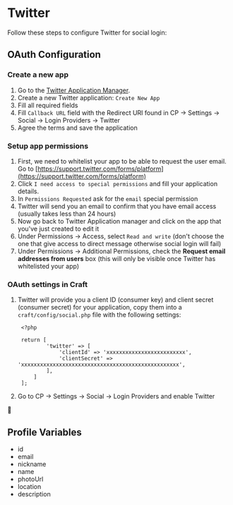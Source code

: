 # Twitter

Follow these steps to configure Twitter for social login:

## OAuth Configuration

### Create a new app
1. Go to the [Twitter Application Manager](https://dev.twitter.com/apps).
1. Create a new Twitter application: `Create New App`
1. Fill all required fields
1. Fill `Callback URL` field with the Redirect URI found in CP → Settings → Social → Login Providers → Twitter
1. Agree the terms and save the application

### Setup app permissions
1. First, we need to whitelist your app to be able to request the user email. Go to [https://support.twitter.com/forms/platform](https://support.twitter.com/forms/platform)
1. Click `I need access to special permissions` and fill your application details.
1. In `Permissions Requested` ask for the `email` special permission
1. Twitter will send you an email to confirm that you have email access (usually takes less than 24 hours)
1. Now go back to Twitter Application manager and click on the app that you've just created to edit it
1. Under Permissions → Access, select `Read and write` (don't choose the one that give access to direct message otherwise social login will fail)
1. Under Permissions → Additional Permissions, check the **Request email addresses from users** box (this will only be visible once Twitter has whitelisted your app)

### OAuth settings in Craft
1. Twitter will provide you a client ID (consumer key) and client secret (consumer secret) for your application, copy them into a `craft/config/social.php` file with the following settings:
        
        <?php
        
        return [
                'twitter' => [
                    'clientId' => 'xxxxxxxxxxxxxxxxxxxxxxxxx',
                    'clientSecret' => 'xxxxxxxxxxxxxxxxxxxxxxxxxxxxxxxxxxxxxxxxxxxxxxxxxx',
                ],
            ]
        ];

1. Go to CP → Settings → Social → Login Providers and enable Twitter

🎉

## Profile Variables

- id
- email
- nickname
- name
- photoUrl
- location
- description
